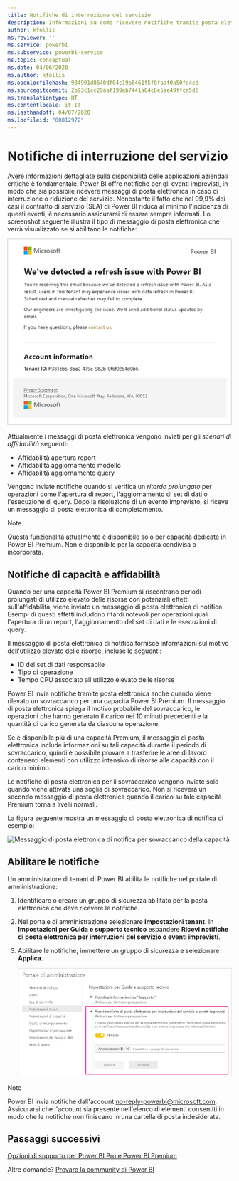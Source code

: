 ```yaml
---
title: Notifiche di interruzione del servizio
description: Informazioni su come ricevere notifiche tramite posta elettronica quando si verifica un'interruzione o una riduzione del servizio Power BI.
author: kfollis
ms.reviewer: ''
ms.service: powerbi
ms.subservice: powerbi-service
ms.topic: conceptual
ms.date: 04/06/2020
ms.author: kfollis
ms.openlocfilehash: 984991d8640df04c19b6461f5f0faaf0a50fe4ed
ms.sourcegitcommit: 2b93c1cc29aaf199ab7441a04c8e5ae49ffca5d6
ms.translationtype: HT
ms.contentlocale: it-IT
ms.lasthandoff: 04/07/2020
ms.locfileid: "80812972"
---
```

# <a name="service-interruption-notifications"></a>Notifiche di interruzione del servizio

Avere informazioni dettagliate sulla disponibilità delle applicazioni aziendali critiche è fondamentale. Power BI offre notifiche per gli eventi imprevisti, in modo che sia possibile ricevere messaggi di posta elettronica in caso di interruzione o riduzione del servizio. Nonostante il fatto che nel 99,9% dei casi il contratto di servizio (SLA) di Power BI riduca al minimo l'incidenza di questi eventi, è necessario assicurarsi di essere sempre informati. Lo screenshot seguente illustra il tipo di messaggio di posta elettronica che verrà visualizzato se si abilitano le notifiche:

![Messaggio di posta elettronica di notifica per aggiornamento](media/service-interruption-notifications/refresh-notification-email.png)

Attualmente i messaggi di posta elettronica vengono inviati per gli _scenari di affidabilità_ seguenti:

- Affidabilità apertura report
- Affidabilità aggiornamento modello
- Affidabilità aggiornamento query

Vengono inviate notifiche quando si verifica un _ritardo prolungato_ per operazioni come l'apertura di report, l'aggiornamento di set di dati o l'esecuzione di query. Dopo la risoluzione di un evento imprevisto, si riceve un messaggio di posta elettronica di completamento.

> [!NOTE]
> Questa funzionalità attualmente è disponibile solo per capacità dedicate in Power BI Premium. Non è disponibile per la capacità condivisa o incorporata.

## <a name="capacity-and-reliability-notifications"></a>Notifiche di capacità e affidabilità

Quando per una capacità Power BI Premium si riscontrano periodi prolungati di utilizzo elevato delle risorse con potenziali effetti sull'affidabilità, viene inviato un messaggio di posta elettronica di notifica. Esempi di questi effetti includono ritardi notevoli per operazioni quali l'apertura di un report, l'aggiornamento del set di dati e le esecuzioni di query. 

Il messaggio di posta elettronica di notifica fornisce informazioni sul motivo dell'utilizzo elevato delle risorse, incluse le seguenti:

* ID del set di dati responsabile
* Tipo di operazione
* Tempo CPU associato all'utilizzo elevato delle risorse

Power BI invia notifiche tramite posta elettronica anche quando viene rilevato un sovraccarico per una capacità Power BI Premium. Il messaggio di posta elettronica spiega il motivo probabile del sovraccarico, le operazioni che hanno generato il carico nei 10 minuti precedenti e la quantità di carico generata da ciascuna operazione. 

Se è disponibile più di una capacità Premium, il messaggio di posta elettronica include informazioni su tali capacità durante il periodo di sovraccarico, quindi è possibile provare a trasferire le aree di lavoro contenenti elementi con utilizzo intensivo di risorse alle capacità con il carico minimo.

Le notifiche di posta elettronica per il sovraccarico vengono inviate solo quando viene attivata una soglia di sovraccarico. Non si riceverà un secondo messaggio di posta elettronica quando il carico su tale capacità Premium torna a livelli normali.

La figura seguente mostra un messaggio di posta elettronica di notifica di esempio:


![Messaggio di posta elettronica di notifica per sovraccarico della capacità](media/service-interruption-notifications/refresh-notification-email-2.png)


## <a name="enable-notifications"></a>Abilitare le notifiche

Un amministratore di tenant di Power BI abilita le notifiche nel portale di amministrazione:

1. Identificare o creare un gruppo di sicurezza abilitato per la posta elettronica che deve ricevere le notifiche.

1. Nel portale di amministrazione selezionare **Impostazioni tenant**. In **Impostazioni per Guida e supporto tecnico** espandere **Ricevi notifiche di posta elettronica per interruzioni del servizio o eventi imprevisti**.

1. Abilitare le notifiche, immettere un gruppo di sicurezza e selezionare **Applica**.

    ![Abilitare le notifiche del servizio](media/service-interruption-notifications/enable-notifications.png)

> [!NOTE]
> Power BI invia notifiche dall'account no-reply-powerbi@microsoft.com. Assicurarsi che l'account sia presente nell'elenco di elementi consentiti in modo che le notifiche non finiscano in una cartella di posta indesiderata.

## <a name="next-steps"></a>Passaggi successivi

[Opzioni di supporto per Power BI Pro e Power BI Premium](service-support-options.md)

Altre domande? [Provare la community di Power BI](https://community.powerbi.com/)
